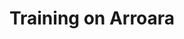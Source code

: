---
mission_id: arroara
editorsChoice: 
title: "Training on Arroara"
authors: 
    - "Jedi Cheddar"
date: 
filename: "arroara.zip"
description: "I made this to be a training facility to better up my skills as a DF fan. I also added other stuff (the cantina/bar room downstairs, and the gallery) just because I felt like it. So basically it's a way of me learning INF and other aspects of building a level."
levelReplaced:	SECBASE
difficulty: no
bm:	yes
fme: yes
wax: yes
three_do: no
voc: yes
gmd: no
vue: no
lfd: no
base: "New level from scratch" 
editors: "WDFUSE 2.00"

---